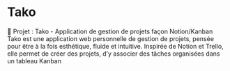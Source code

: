 # Tako
🧠 Projet : Tako - Application de gestion de projets façon Notion/Kanban Tako est une application web personnelle de gestion de projets, pensée pour être à la fois esthétique, fluide et intuitive. Inspirée de Notion et Trello, elle permet de créer des projets, d’y associer des tâches organisées dans un tableau Kanban
